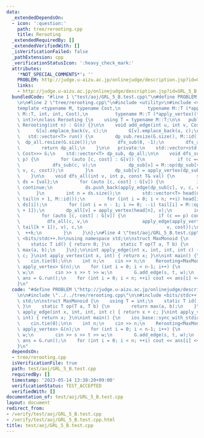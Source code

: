 ```yaml
---
data:
  _extendedDependsOn:
  - icon: ':question:'
    path: tree/rerooting.cpp
    title: Rerooting
  _extendedRequiredBy: []
  _extendedVerifiedWith: []
  _isVerificationFailed: false
  _pathExtension: cpp
  _verificationStatusIcon: ':heavy_check_mark:'
  attributes:
    '*NOT_SPECIAL_COMMENTS*': ''
    PROBLEM: http://judge.u-aizu.ac.jp/onlinejudge/description.jsp?id=GRL_5_B
    links:
    - http://judge.u-aizu.ac.jp/onlinejudge/description.jsp?id=GRL_5_B
  bundledCode: "#line 1 \"test/aoj/GRL_5_B.test.cpp\"\n#define PROBLEM \"http://judge.u-aizu.ac.jp/onlinejudge/description.jsp?id=GRL_5_B\"\
    \n\n#line 2 \"tree/rerooting.cpp\"\n#include <utility>\n#include <vector>\n\n\
    template <typename M, typename Cost,\n          typename M::T (*apply_edge)(typename\
    \ M::T, int, int, Cost),\n          typename M::T (*apply_vertex)(typename M::T,\
    \ int)>\nclass Rerooting {\n    using T = typename M::T;\n\n   public:\n    explicit\
    \ Rerooting(int n) : G(n) {}\n\n    void add_edge(int u, int v, Cost c) {\n  \
    \      G[u].emplace_back(v, c);\n        G[v].emplace_back(u, c);\n    }\n\n \
    \   std::vector<T> run() {\n        dp_sub.resize(G.size(), M::id());\n      \
    \  dp_all.resize(G.size());\n        dfs_sub(0, -1);\n        dfs_all(0, -1, M::id());\n\
    \        return dp_all;\n    }\n\n   private:\n    std::vector<std::vector<std::pair<int,\
    \ Cost>>> G;\n    std::vector<T> dp_sub, dp_all;\n\n    void dfs_sub(int v, int\
    \ p) {\n        for (auto [c, cost] : G[v]) {\n            if (c == p) continue;\n\
    \            dfs_sub(c, v);\n            dp_sub[v] = M::op(dp_sub[v], apply_edge(dp_sub[c],\
    \ v, c, cost));\n        }\n        dp_sub[v] = apply_vertex(dp_sub[v], v);\n\
    \    }\n\n    void dfs_all(int v, int p, const T& val) {\n        std::vector<T>\
    \ ds = {val};\n        for (auto [c, cost] : G[v]) {\n            if (c == p)\
    \ continue;\n            ds.push_back(apply_edge(dp_sub[c], v, c, cost));\n  \
    \      }\n        int n = ds.size();\n        std::vector<T> head(n + 1, M::id()),\
    \ tail(n + 1, M::id());\n        for (int i = 0; i < n; ++i) head[i + 1] = M::op(head[i],\
    \ ds[i]);\n        for (int i = n - 1; i >= 0; --i) tail[i] = M::op(ds[i], tail[i\
    \ + 1]);\n        dp_all[v] = apply_vertex(head[n], v);\n        int k = 1;\n\
    \        for (auto [c, cost] : G[v]) {\n            if (c == p) continue;\n  \
    \          dfs_all(c, v,\n                    apply_edge(apply_vertex(M::op(head[k],\
    \ tail[k + 1]), v), c,\n                               v, cost));\n          \
    \  ++k;\n        }\n    }\n};\n#line 4 \"test/aoj/GRL_5_B.test.cpp\"\n\n#include\
    \ <bits/stdc++.h>\nusing namespace std;\n\nstruct MaxMonoid {\n    using T = int;\n\
    \    static T id() { return 0; }\n    static T op(T a, T b) {\n        return\
    \ max(a, b);\n    }\n};\n\nint apply_edge(int x, int, int, int c) { return x +\
    \ c; }\nint apply_vertex(int x, int) { return x; }\n\nint main() {\n    ios_base::sync_with_stdio(false);\n\
    \    cin.tie(0);\n\n    int n;\n    cin >> n;\n    Rerooting<MaxMonoid, int, apply_edge,\
    \ apply_vertex> G(n);\n    for (int i = 0; i < n-1; i++) {\n        int s, t,\
    \ w;\n        cin >> s >> t >> w;\n        G.add_edge(s, t, w);\n    }\n    auto\
    \ ans = G.run();\n    for (int i = 0; i < n; ++i) cout << ans[i] << \"\\n\";\n\
    }\n"
  code: "#define PROBLEM \"http://judge.u-aizu.ac.jp/onlinejudge/description.jsp?id=GRL_5_B\"\
    \n\n#include \"../../tree/rerooting.cpp\"\n\n#include <bits/stdc++.h>\nusing namespace\
    \ std;\n\nstruct MaxMonoid {\n    using T = int;\n    static T id() { return 0;\
    \ }\n    static T op(T a, T b) {\n        return max(a, b);\n    }\n};\n\nint\
    \ apply_edge(int x, int, int, int c) { return x + c; }\nint apply_vertex(int x,\
    \ int) { return x; }\n\nint main() {\n    ios_base::sync_with_stdio(false);\n\
    \    cin.tie(0);\n\n    int n;\n    cin >> n;\n    Rerooting<MaxMonoid, int, apply_edge,\
    \ apply_vertex> G(n);\n    for (int i = 0; i < n-1; i++) {\n        int s, t,\
    \ w;\n        cin >> s >> t >> w;\n        G.add_edge(s, t, w);\n    }\n    auto\
    \ ans = G.run();\n    for (int i = 0; i < n; ++i) cout << ans[i] << \"\\n\";\n\
    }\n"
  dependsOn:
  - tree/rerooting.cpp
  isVerificationFile: true
  path: test/aoj/GRL_5_B.test.cpp
  requiredBy: []
  timestamp: '2023-05-14 13:38:20+09:00'
  verificationStatus: TEST_ACCEPTED
  verifiedWith: []
documentation_of: test/aoj/GRL_5_B.test.cpp
layout: document
redirect_from:
- /verify/test/aoj/GRL_5_B.test.cpp
- /verify/test/aoj/GRL_5_B.test.cpp.html
title: test/aoj/GRL_5_B.test.cpp
---
```

